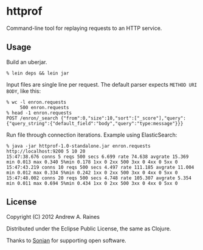 # httprof

Command-line tool for replaying requests to an HTTP service.

## Usage

Build an uberjar.

    % lein deps && lein jar

Input files are single line per request.  The default parser expects `METHOD URI BODY`, like this:

    % wc -l enron.requests 
         500 enron.requests
    % head -1 enron.requests
    POST /enron/_search {"from":0,"size":10,"sort":["_score"],"query":{"query_string":{"default_field":"body","query":"type:message"}}}

Run file through connection iterations.  Example using ElasticSearch:

    % java -jar httprof-1.0-standalone.jar enron.requests http://localhost:9200 5 10 20
    15:47:38.676 conns 5 reqs 500 secs 6.699 rate 74.638 avgrate 15.369 min 0.013 max 0.340 5%min 0.178 1xx 0 2xx 500 3xx 0 4xx 0 5xx 0
    15:47:43.219 conns 10 reqs 500 secs 4.497 rate 111.185 avgrate 11.004 min 0.012 max 0.334 5%min 0.242 1xx 0 2xx 500 3xx 0 4xx 0 5xx 0
    15:47:48.002 conns 20 reqs 500 secs 4.748 rate 105.307 avgrate 5.354 min 0.011 max 0.694 5%min 0.434 1xx 0 2xx 500 3xx 0 4xx 0 5xx 0

## License

Copyright (C) 2012 Andrew A. Raines

Distributed under the Eclipse Public License, the same as Clojure.

Thanks to [Sonian](http://www.sonian.com) for supporting open
software.
